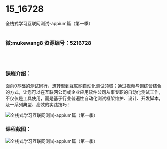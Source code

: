 # 15_16728
全栈式学习互联网测试-appium篇（第一季）
<br/></br>
<h3>微:mukewang8 资源编号：5216728</h3>
<br/></br>
<h3>课程介绍：</h3>
<p>面向0基础的测试同行，想转型到互联网自动化测试领域；通过视频与训练营结合的方式，让您可以在互联网公司或企业应用软件公司从事专职的自动化测试工作，不仅仅是工具使用，而是基于行业普遍性自动化测试框架维护、设计、开发脚本，及一系列典型、高效的实践技巧！</p>
<p><img src="https://www.ko996.com/wp-content/uploads/img/2020/12/2-15-300x192.png" alt="全栈式学习互联网测试-appium篇（第一季）"></p>
<div class="info-desc">
<h3>课程截图：</h3>
<p><img src="https://www.ko996.com/wp-content/uploads/img/2020/12/1-16.png" alt="全栈式学习互联网测试-appium篇（第一季）"></p>


			
</div>
